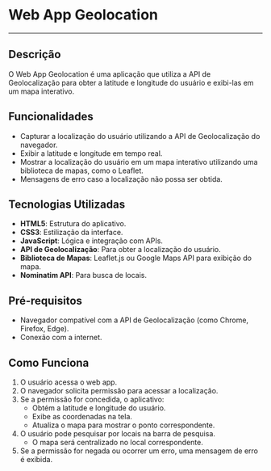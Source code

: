 # Web App Geolocation
---

## Descrição
O Web App Geolocation é uma aplicação que utiliza a API de Geolocalização para obter a latitude e longitude do usuário e exibi-las em um mapa interativo.

## Funcionalidades
- Capturar a localização do usuário utilizando a API de Geolocalização do navegador.
- Exibir a latitude e longitude em tempo real.
- Mostrar a localização do usuário em um mapa interativo utilizando uma biblioteca de mapas, como o Leaflet.
- Mensagens de erro caso a localização não possa ser obtida.

## Tecnologias Utilizadas
- **HTML5**: Estrutura do aplicativo.
- **CSS3**: Estilização da interface.
- **JavaScript**: Lógica e integração com APIs.
- **API de Geolocalização**: Para obter a localização do usuário.
- **Biblioteca de Mapas**: Leaflet.js ou Google Maps API para exibição do mapa.
- **Nominatim API**: Para busca de locais.  

## Pré-requisitos
- Navegador compatível com a API de Geolocalização (como Chrome, Firefox, Edge).
- Conexão com a internet.

## Como Funciona
1. O usuário acessa o web app.
2. O navegador solicita permissão para acessar a localização.
3. Se a permissão for concedida, o aplicativo:
   - Obtém a latitude e longitude do usuário.
   - Exibe as coordenadas na tela.
   - Atualiza o mapa para mostrar o ponto correspondente.
4. O usuário pode pesquisar por locais na barra de pesquisa.
   - O mapa será centralizado no local correspondente.
5. Se a permissão for negada ou ocorrer um erro, uma mensagem de erro é exibida.
